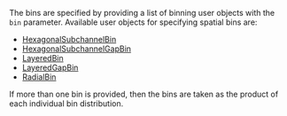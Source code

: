 The bins are specified by providing a list of binning user objects
with the `bin` parameter.
Available user objects for specifying spatial bins are:

- [HexagonalSubchannelBin](HexagonalSubchannelBin.md)
- [HexagonalSubchannelGapBin](HexagonalSubchannelGapBin.md)
- [LayeredBin](LayeredBin.md)
- [LayeredGapBin](LayeredGapBin.md)
- [RadialBin](RadialBin.md)

If more than one bin is provided, then the bins are taken as the
product of each individual bin distribution.
